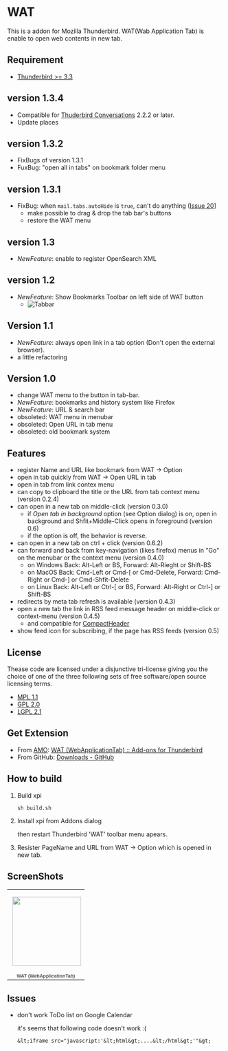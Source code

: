 WAT
===

This is a addon for Mozilla Thunderbird.
WAT(Wab Application Tab) is enable to open web contents in new tab.

Requirement
-----------

 * [Thunderbird >= 3.3](http://mozilla.org/thunderbird/)

version 1.3.4
-------------

  * Compatible for [Thuderbird Conversations](https://addons.mozilla.org/ja/thunderbird/addon/gmail-conversation-view/) 2.2.2 or later.
  * Update places

version 1.3.2
-------------

 * FixBugs of version 1.3.1
 * FuxBug: "open all in tabs" on bookmark folder menu

version 1.3.1
-------------

 * FixBug: when `mail.tabs.autoHide` is `true`, can't do anything ([Issue 20](https://github.com/teramako/wat/issues/20)]
   * make possible to drag & drop the tab bar's buttons
   * restore the WAT menu

version 1.3
-----------

 * _NewFeature_: enable to register OpenSearch XML

version 1.2
-----------

 * _NewFeature_: Show Bookmarks Toolbar on left side of WAT button
   * ![Tabbar](https://lh5.googleusercontent.com/_Rv7aS9PPjZQ/TbQf3Dckj2I/AAAAAAAACeQ/KPgmCPooDvs/s800/WAT_tabbar_version1.2.png "Tabbar")

Version 1.1
-----------

 * _NewFeature_: always open link in a tab option (Don't open the external browser).
 * a little refactoring

Version 1.0
-----------

 * change WAT menu to the button in tab-bar.
 * _NewFeature_: bookmarks and history system like Firefox
 * _NewFeature_: URL & search bar
 * obsoleted: WAT menu in menubar
 * obsoleted: Open URL in tab menu
 * obsoleted: old bookmark system

Features
--------

 * register Name and URL like bookmark from WAT -> Option
 * open in tab quickly from WAT -> Open URL in tab
 * open in tab from link contex menu
 * can copy to clipboard the title or the URL from tab context menu (version 0.2.4)
 * can open in a new tab on middle-click (version 0.3.0)
   * if _Open tab in background_ option (see Option dialog) is on,
     open in background and Shfit+Middle-Click opens in foreground (version 0.6)
   * if the option is off, the behavior is reverse.
 * can open in a new tab on ctrl + click (version 0.6.2)
 * can forward and back from key-navigation (likes firefox)
   menus in "Go" on the menubar or the context menu (version 0.4.0)
   * on Windows Back: Alt-Left or BS, Forward: Alt-Rieght or Shift-BS
   * on MacOS Back: Cmd-Left or Cmd-[ or Cmd-Delete, Forward: Cmd-Right or Cmd-] or Cmd-Shfit-Delete
   * on Linux Back: Alt-Left or Ctrl-[ or BS, Forward: Alt-Right or Ctrl-] or Shift-BS
 * redirects by meta tab refresh is available (version 0.4.3)
 * open a new tab the link in RSS feed message header on middle-click or context-menu
   (version 0.4.5)
   * and compatible for [CompactHeader](https://addons.mozilla.org/en-US/thunderbird/addon/13564)
 * show feed icon for subscribing, if the page has RSS feeds (version 0.5)

License
-------
Thease code are licensed under a disjunctive tri-license
giving you the choice of one of the three following sets of free software/open source licensing terms.

 * [MPL 1.1](http://www.mozilla.org/MPL/MPL-1.1.html "Mozilla Public License version 1.1")
 * [GPL 2.0](http://www.gnu.org/licenses/gpl-2.0.html "GNU General Public License version 2.0")
 * [LGPL 2.1](http://www.gnu.org/licenses/lgpl-2.1.html "GNU Lesser General Public License version 2.1")
 
Get Extension
----------------------

 * From [AMO](https://addons.mozilla.org/en-US/thunderbird):
   [WAT (WebApplicationTab) :: Add-ons for Thunderbird](https://addons.mozilla.org/en-US/thunderbird/addon/55713)
 * From GitHub:
   [Downloads - GitHub](http://github.com/teramako/wat/downloads)

How to build
------------

 1. Build xpi
     
    ``sh build.sh``

 2. Install xpi from Addons dialog
    
    then restart Thunderbird
    'WAT' toolbar menu apears.
    
 3. Resister PageName and URL from WAT -> Option
    which is opened in new tab.

ScreenShots
-----------

<table style="width:194px;"><tr><td align="center" style="height:194px;background:url(http://picasaweb.google.co.jp/s/c/transparent_album_background.gif) no-repeat left"><a href="http://picasaweb.google.co.jp/teramako/WATWebApplicationTab?feat=embedwebsite"><img src="http://lh5.ggpht.com/_Rv7aS9PPjZQ/S3ffvfrlmVE/AAAAAAAACVU/RvUYhhZONfc/s160-c/WATWebApplicationTab.jpg" width="160" height="160" style="margin:1px 0 0 4px;"></a></td></tr><tr><td style="text-align:center;font-family:arial,sans-serif;font-size:11px"><a href="http://picasaweb.google.co.jp/teramako/WATWebApplicationTab?feat=embedwebsite" style="color:#4D4D4D;font-weight:bold;text-decoration:none;">WAT (WebApplicationTab)</a></td></tr></table>

Issues
------

 * don't work ToDo list on Google Calendar 
   
   it's seems that following code doesn't work :(

       &lt;iframe src="javascript:'&lt;html&gt;....&lt;/html&gt;'"&gt;

